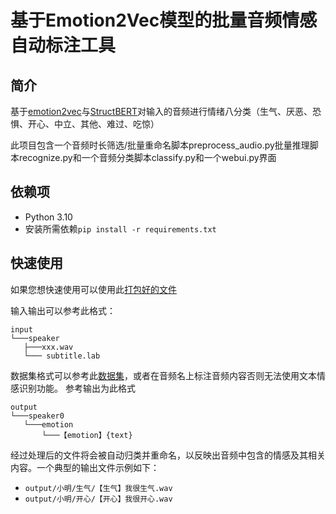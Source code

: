 # 基于Emotion2Vec模型的批量音频情感自动标注工具
## 简介
基于[emotion2vec](https://www.modelscope.cn/models/iic/emotion2vec_base_finetuned/summary)与[StructBERT](https://www.modelscope.cn/models/iic/nlp_structbert_emotion-classification_chinese-base/summary)对输入的音频进行情绪八分类（生气、厌恶、恐惧、开心、中立、其他、难过、吃惊）

此项目包含一个音频时长筛选/批量重命名脚本preprocess_audio.py批量推理脚本recognize.py和一个音频分类脚本classify.py和一个webui.py界面

## 依赖项

- Python 3.10
- 安装所需依赖`pip install -r requirements.txt`
## 快速使用

如果您想快速使用可以使用此[打包好的文件](https://www.123pan.com/s/BYgpjv-NQmJv.html)

输入输出可以参考此格式：
```
input
└───speaker
   ├───xxx.wav
   └─── subtitle.lab
```
数据集格式可以参考此[数据集](https://github.com/AI-Hobbyist/Genshin_Datasets)，或者在音频名上标注音频内容否则无法使用文本情感识别功能。
参考输出为此格式
```
output
└───speaker0
   └───emotion
       └───【emotion】{text}      
```
经过处理后的文件将会被自动归类并重命名，以反映出音频中包含的情感及其相关内容。一个典型的输出文件示例如下：

- `output/小明/生气/【生气】我很生气.wav`
- `output/小明/开心/【开心】我很开心.wav`


